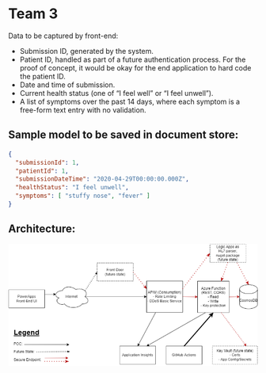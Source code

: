 # Team 3

Data to be captured by front-end:

- Submission ID, generated by the system.
- Patient ID, handled as part of a future authentication process. For the proof of concept, it would be okay for the end application to hard code the patient ID.
- Date and time of submission.
- Current health status (one of “I feel well” or “I feel unwell”).
- A list of symptoms over the past 14 days, where each symptom is a free-form text entry with no validation.

## Sample model to be saved in document store:
```json
{
  "submissionId": 1,
  "patientId": 1,
  "submissionDateTime": "2020-04-29T00:00:00.000Z",
  "healthStatus": "I feel unwell",
  "symptoms": [ "stuffy nose", "fever" ]
}
```
## Architecture:
![Architecture](team3.architecture.drawio.png)

